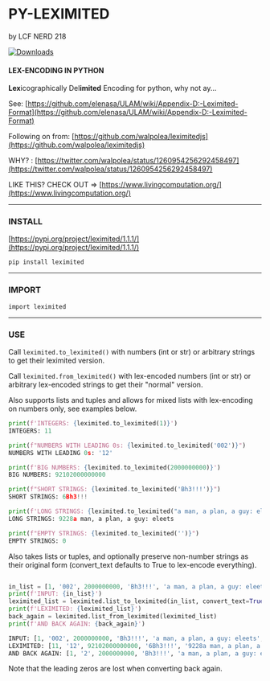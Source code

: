 # PY-LEXIMITED 

by LCF NERD 218

[![Downloads](https://pepy.tech/badge/leximited/month)](https://pepy.tech/project/leximited/month)

#### LEX-ENCODING IN PYTHON

<b>Lex</b>icographically Del<b>imited</b> Encoding for python, why not ay...
 
See: [https://github.com/elenasa/ULAM/wiki/Appendix-D:-Leximited-Format](https://github.com/elenasa/ULAM/wiki/Appendix-D:-Leximited-Format)

Following on from: [https://github.com/walpolea/leximitedjs](https://github.com/walpolea/leximitedjs)

WHY? : [https://twitter.com/walpolea/status/1260954256292458497](https://twitter.com/walpolea/status/1260954256292458497)

LIKE THIS? CHECK OUT => [https://www.livingcomputation.org/](https://www.livingcomputation.org/)


<hr>

### INSTALL

[https://pypi.org/project/leximited/1.1.1/](https://pypi.org/project/leximited/1.1.1/)

``` pip install leximited ```


<hr>

### IMPORT

``` import leximited ```

<hr>

### USE

Call ```leximited.to_leximited()``` with numbers (int or str) or arbitrary strings to get their leximited version.

Call ```leximited.from_leximited()``` with lex-encoded numbers (int or str) or arbitrary lex-encoded strings to get their "normal" version.

Also supports lists and tuples and allows for mixed lists with lex-encoding on numbers only, see examples below.


```python
print(f'INTEGERS: {leximited.to_leximited(1)}')
INTEGERS: 11
```

```python
print(f"NUMBERS WITH LEADING 0s: {leximited.to_leximited('002')}")
NUMBERS WITH LEADING 0s: '12'
```

```python
print(f'BIG NUMBERS: {leximited.to_leximited(2000000000)}')
BIG NUMBERS: 92102000000000
```

```python
print(f"SHORT STRINGS: {leximited.to_leximited('Bh3!!!')}")
SHORT STRINGS: 6Bh3!!!
```

```python
print(f'LONG STRINGS: {leximited.to_leximited("a man, a plan, a guy: eleets")}')
LONG STRINGS: 9228a man, a plan, a guy: eleets
```

```python
print(f"EMPTY STRINGS: {leximited.to_leximited('')}")
EMPTY STRINGS: 0
```

Also takes lists or tuples, and optionally preserve non-number strings as their original form (convert_text defaults to True to lex-encode everything).

```python

in_list = [1, '002', 2000000000, 'Bh3!!!', 'a man, a plan, a guy: eleets', '']
print(f'INPUT: {in_list}')
leximited_list = leximited.list_to_leximited(in_list, convert_text=True)
print(f'LEXIMITED: {leximited_list}')
back_again = leximited.list_from_leximited(leximited_list)
print(f'AND BACK AGAIN: {back_again}')

INPUT: [1, '002', 2000000000, 'Bh3!!!', 'a man, a plan, a guy: eleets', '']
LEXIMITED: [11, '12', 92102000000000, '6Bh3!!!', '9228a man, a plan, a guy: eleets', '0']
AND BACK AGAIN: [1, '2', 2000000000, 'Bh3!!!', 'a man, a plan, a guy: eleets', '']

```
Note that the leading zeros are lost when converting back again.




